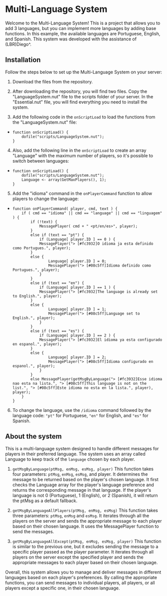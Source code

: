# Multi-Language System

Welcome to the Multi-Language System! This is a project that allows you to add 3 languages, but you can implement more languages by adding base functions. In this example, the available languages are Portuguese, English, and Spanish. This system was developed with the assistance of (LBR)Diego^.

## Installation

Follow the steps below to set up the Multi-Language System on your server:

1. Download the files from the repository.

2. After downloading the repository, you will find two files. Copy the "LanguageSystem.nut" file to the scripts folder of your server. In the "Essential.nut" file, you will find everything you need to install the system.

3. Add the following code in the `onScriptLoad` to load the functions from the "LanguageSystem.nut" file:
-  ```squirrel
   function onScriptLoad() {
       dofile("scripts/LanguageSystem.nut");
   }

4. Also, add the following line in the `onScriptLoad` to create an array "Language" with the maximum number of players, so it's possible to switch between languages:
-  ```squirrel
   function onScriptLoad() {
       dofile("scripts/LanguageSystem.nut");
       Language <- array(GetMaxPlayers(), 1);
   }

5. Add the "idioma" command in the `onPlayerCommand` function to allow players to change the language:
-  ```squirrel
   function onPlayerCommand( player, cmd, text ) {
       if ( cmd == "idioma" || cmd == "language" || cmd == "linguagem" ) {
           if (!text) {
               MessagePlayer( cmd + " <pt/en/es>", player);
           }
           else if (text == "pt") {
               if (Language[ player.ID ] == 0 ) {
               MessagePlayer("> [#fc3932]O idioma ja esta definido como Portugues.", player);
           }
           else {
                   Language[ player.ID ] = 0;
                   MessagePlayer("> [#08c5ff]Idioma definido como Portugues.", player);
               }
           }
           else if (text == "en") {
               if (Language[ player.ID ] == 1 ) {
               MessagePlayer("> [#fc3932]The language is already set to English.", player);
           }
           else {
                   Language[ player.ID ] = 1;
                   MessagePlayer("> [#08c5ff]Language set to English.", player);
               }
           }
           else if (text == "es") {
               if (Language[ player.ID ] == 2 ) {
               MessagePlayer("> [#fc3932]El idioma ya esta configurado en espanol.", player);
           }
           else {
                   Language[ player.ID ] = 2;
                   MessagePlayer("> [#08c5ff]Idioma configurado en espanol.", player);
               }
           }
           else MessagePlayer(getMsgByLanguage("> [#fc3932]Esse idioma nao esta na lista.", "> [#08c5ff]This language is not on the list.", "> [#08c5ff]Este idioma no esta en la lista.", player), player);
       }
   }

6. To change the language, use the `/idioma` command followed by the language code: `"pt"` for Portuguese, `"en"` for English, and `"es"` for Spanish.

## About the system

This is a multi-language system designed to handle different messages for players in their preferred language. The system uses an array called Language to keep track of the `language` chosen by each player.

1. `getMsgByLanguage(ptMsg, enMsg, esMsg, player)`
This function takes four parameters: `ptMsg`, `enMsg`, `esMsg`, and player. It determines the message to be returned based on the player's chosen language. It first checks the Language array for the player's language preference and returns the corresponding message in that language. If the player's language is not 0 (Portuguese), 1 (English), or 2 (Spanish), it will return the ptMsg as a default fallback.

2. `getMsgByLanguageAllPlayers(ptMsg, enMsg, esMsg)`
This function takes three parameters: `ptMsg`, `enMsg` and `esMsg`. It iterates through all the players on the server and sends the appropriate message to each player based on their chosen language. It uses the MessagePlayer function to send the messages.

3. `getMsgByLanguageAllExcept(ptMsg, enMsg, esMsg, player)`
This function is similar to the previous one, but it excludes sending the message to a specific player passed as the player parameter. It iterates through all players on the server except the specified player and sends the appropriate messages to each player based on their chosen language.


Overall, this system allows you to manage and deliver messages in different languages based on each player's preferences. By calling the appropriate functions, you can send messages to individual players, all players, or all players except a specific one, in their chosen language.
